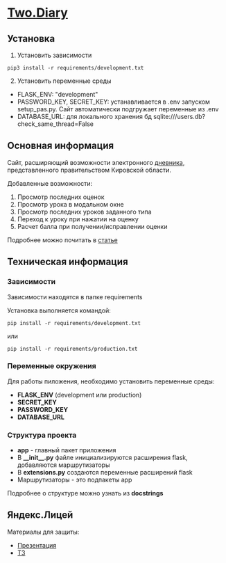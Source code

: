 # [Two.Diary](https://two43.ddns.net/)
[//]: # ([![Группа в ВК]&#40;https://img.shields.io/badge/вконтакте-%232E87FB.svg?&style=for-the-badge&logo=vk&logoColor=white&#41;]&#40;https://vk.com/public219719675&#41;)
[//]: # ([![Schedule bot]&#40;https://img.shields.io/badge/GitHub-100000?style=for-the-badge&logo=github&logoColor=white&#41;]&#40;https://github.com/Mihail-Galkin/kpml-schedule&#41;)
## Установка
1. Установить зависимости 
```
pip3 install -r requirements/development.txt
```
2. Установить переменные среды
- FLASK_ENV: "development"
- PASSWORD_KEY, SECRET_KEY: устанавливается в .env запуском setup_pas.py. Сайт автоматически подгружает переменные из .env
- DATABASE_URL: для локального хранения бд sqlite:///users.db?check_same_thread=False
## Основная информация
Сайт, расширяющий возможности электронного [дневника](https://one.43edu.ru), представленного правительством Кировской области. 

Добавленные возможности:
1. Просмотр последних оценок
2. Просмотр урока в модальном окне
3. Просмотр последних уроков заданного типа
4. Переход к уроку при нажатии на оценку
5. Расчет балла при получении/исправлении оценки 

Подробнее можно почитать в [статье](https://vk.com/@-219719675-pochemu-stoit-ispolzovat-twodiary)

## Техническая информация
### Зависимости
Зависимости находятся в папке requirements

Установка выполняется командой:
```
pip install -r requirements/development.txt
```
или
```
pip install -r requirements/production.txt
```

### Переменные окружения
Для работы пиложения, необходимо установить переменные среды:
+ **FLASK_ENV** (development или production)
+ **SECRET_KEY**
+ **PASSWORD_KEY**
+ **DATABASE_URL**

### Структура проекта
+ **app** - главный пакет приложения
+ В **\_\_init\_\_.py** файле инициализируются расширения flask, добавляются маршрутизаторы
+ В **extensions.py** создаются переменные расширений flask
+ Маршрутизаторы - это подпакеты app

Подробнее о структуре можно узнать из **docstrings**

## Яндекс.Лицей
Материалы для защиты:
+ [Презентация](https://disk.yandex.ru/i/j0kRVWhw4-CsWw)
+ [ТЗ](https://disk.yandex.ru/d/Bx_FEYURkONFQw)
